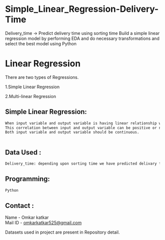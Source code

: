 # Simple_Linear_Regression-Delivery-Time

Delivery_time -> Predict delivery time using sorting time Build a simple linear regression model by performing EDA and do necessary transformations and select the best model using Python

# Linear Regression
There are two types of Regressions.

1.Simple Linear Regression

2.Multi-linear Regression

## Simple Linear Regression:
```sh
When input variable and output variable is having linear relationship we can use this Regression model. 
This correlation between input and output variable can be positive or negative. 
Both input variable and output variable should be continuous.
  
```

## Data Used :
```sh
Delivery_time: depending upon sorting time we have predicted delivary time using linear model
```  
## Programming:
```sh
Python
```

<!-- CONTACT -->
## Contact :

Name - Omkar katkar  
Mail ID - omkarkatkar525@gmail.com


Datasets used in project are present in Repository detail.
